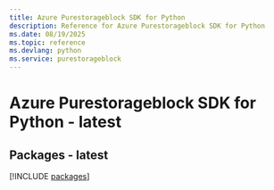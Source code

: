 ```yaml
---
title: Azure Purestorageblock SDK for Python
description: Reference for Azure Purestorageblock SDK for Python
ms.date: 08/19/2025
ms.topic: reference
ms.devlang: python
ms.service: purestorageblock
---
```

# Azure Purestorageblock SDK for Python - latest
## Packages - latest
[!INCLUDE [packages](purestorageblock-index.md)]
